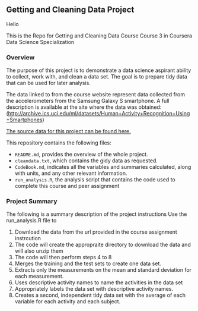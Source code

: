 ## Getting and Cleaning Data Project

Hello

This is the Repo for Getting and Cleaning Data Course Course 3 in Coursera Data Science Specialization


### Overview
The purpose of this project is to demonstrate a data science aspirant ability to collect, work with, and clean a data set. The goal is to prepare tidy data that can be used for later analysis.

The data linked to from the course website represent data collected from the accelerometers from the Samsung Galaxy S smartphone. A full description is available at the site where the data was obtained:
(http://archive.ics.uci.edu/ml/datasets/Human+Activity+Recognition+Using+Smartphones)

[The source data for this project can be found here.](https://d396qusza40orc.cloudfront.net/getdata%2Fprojectfiles%2FUCI%20HAR%20Dataset.zip)

This repository contains the following files:

- `README.md`, provides the overview of the whole project.
- `cleandata.txt`, which contains the gidy data as requested.
- `CodeBook.md`, indicates all the variables and summaries calculated, along with units, and any other relevant information.
- `run_analysis.R`, the analysis script that contains the code used to complete this course and peer assignment 

### Project Summary
The following is a summary description of the project instructions
Use the run_analysis.R file to
1. Download the data from the url provided in the course assignment instrcution
2. The code will create the appropraite directory to download the data and will also unzip them
3. The code will then perform steps 4 to 8
4. Merges the training and the test sets to create one data set.
5. Extracts only the measurements on the mean and standard deviation for each measurement. 
6. Uses descriptive activity names to name the activities in the data set
7. Appropriately labels the data set with descriptive activity names. 
8. Creates a second, independent tidy data set with the average of each variable for each activity and each subject. 


